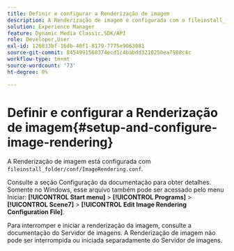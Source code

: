 ```yaml
---
title: Definir e configurar a Renderização de imagem
description: A Renderização de imagem é configurada com o fileinstall_folder/conf/ImageRendering.conf.
solution: Experience Manager
feature: Dynamic Media Classic,SDK/API
role: Developer,User
exl-id: 126833bf-16db-40f1-8179-7775e9063081
source-git-commit: 8454991568374ecd1c4babdd3210250ea7988c4c
workflow-type: tm+mt
source-wordcount: '73'
ht-degree: 0%

---
```


# Definir e configurar a Renderização de imagem{#setup-and-configure-image-rendering}

A Renderização de imagem está configurada com `fileinstall_folder/conf/ImageRendering.conf`.

Consulte a seção Configuração da documentação para obter detalhes. Somente no Windows, esse arquivo também pode ser acessado pelo menu Iniciar: **[!UICONTROL Start menu]** > **[!UICONTROL Programs]** > **[!UICONTROL Scene7]** > **[!UICONTROL Edit Image Rendering Configuration File]**.

Para interromper e iniciar a renderização da imagem, consulte a documentação do Servidor de imagens. A Renderização de imagem não pode ser interrompida ou iniciada separadamente do Servidor de imagens.
